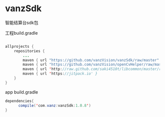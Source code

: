 # vanzSdk
智能结算台sdk包

工程build.gradle
```Java

allprojects {
    repositories {
        ...
        maven { url "https://github.com/vanzVision/vanzSdk/raw/master" }
        maven { url "https://github.com/vanzVision/openCvHelper/raw/master" }
        maven { url 'http://raw.github.com/saki4510t/libcommon/master/repository/' }
        maven { url 'https://jitpack.io' }
    }
}
```

app build.gradle
```Java
dependencies{
      compile('com.vanz:vanzSdk:1.0.8')
}
```

